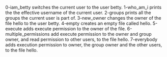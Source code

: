 0-iam_betty switches the current user to the user betty.
1-who_am_i prints the the effective username of the current user.
2-groups prints all the groups the current user is part of.
3-new_owner changes the owner of the file hello to the user betty.
4-empty creates an empty file called hello.
5-execute adds execute permission to the owner of the file.
6-multiple_permissions add execute permission to the owner and group owner, and read permission to other users, to the file hello.
7-everybody adds execution permission to owner, the group owner and the other users, to the file hello.

